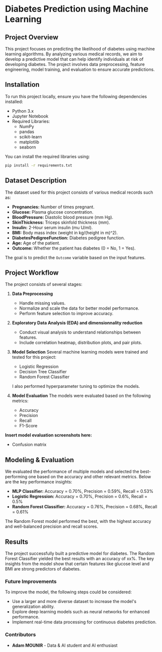 
# Diabetes Prediction using Machine Learning
## Project Overview
This project focuses on predicting the likelihood of diabetes using machine learning algorithms. By analyzing various medical records, we aim to develop a predictive model that can help identify individuals at risk of developing diabetes. The project involves data preprocessing, feature engineering, model training, and evaluation to ensure accurate predictions.






## Installation
To run this project locally, ensure you have the following dependencies installed:

- Python 3.x
- Jupyter Notebook
- Required Libraries:
  - NumPy
  - pandas
  - scikit-learn
  - matplotlib
  - seaborn


You can install the required libraries using:

```bash
pip install -r requirements.txt
```




## Dataset Description

The dataset used for this project consists of various medical records such as:

* **Pregnancies:** Number of times pregnant.
* **Glucose:** Plasma glucose concentration.
* **BloodPressure:** Diastolic blood pressure (mm Hg).
* **SkinThickness:** Triceps skinfold thickness (mm).
* **Insulin:** 2-Hour serum insulin (mu U/ml).
* **BMI:** Body mass index (weight in kg/(height in m)^2).
* **DiabetesPedigreeFunction:** Diabetes pedigree function.
* **Age:** Age of the patient.
* **Outcome:** Whether the patient has diabetes (0 = No, 1 = Yes).

The goal is to predict the `Outcome` variable based on the input features.




## Project Workflow
The project consists of several stages:

1. **Data Preprocessing**
   - Handle missing values.
   - Normalize and scale the data for better model performance.
   - Perform feature selection to improve accuracy.

2. **Exploratory Data Analysis (EDA) and dimensionnality reduction**
   - Conduct visual analysis to understand relationships between features.
   - Include correlation heatmap, distribution plots, and pair plots.


3. **Model Selection**
   Several machine learning models were trained and tested for this project:
   - Logistic Regression
   - Decision Tree Classifier
   - Random Forest Classifier

   I also performed hyperparameter tuning to optimize the models.

4. **Model Evaluation**
   The models were evaluated based on the following metrics:
   - Accuracy
   - Precision
   - Recall
   - F1-Score


**Insert model evaluation screenshots here:**
- Confusion matrix




## Modeling & Evaluation
We evaluated the performance of multiple models and selected the best-performing one based on the accuracy and other relevant metrics. Below are the key performance insights:

- **MLP Classifier:** Accuracy = 0.70%, Precision = 0.59%, Recall = 0.53%
- **Logistic Regression:** Accuracy = 0.70%, Precision = 0.6%, Recall = 0.5%
- **Random Forest Classifier:** Accuracy = 0.76%, Precision = 0.68%, Recall = 0.61%

The Random Forest model performed the best, with the highest accuracy and well-balanced precision and recall scores.





## Results
The project successfully built a predictive model for diabetes. The Random Forest Classifier yielded the best results with an accuracy of xx%. The key insights from the model show that certain features like glucose level and BMI are strong predictors of diabetes.




### Future Improvements
To improve the model, the following steps could be considered:
- Use a larger and more diverse dataset to increase the model's generalization ability.
- Explore deep learning models such as neural networks for enhanced performance.
- Implement real-time data processing for continuous diabetes prediction.



### Contributors
- **Adam MOUNIR** - Data & AI student and AI enthusiast
